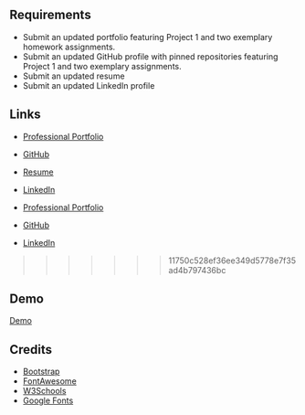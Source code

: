 ## Requirements

* Submit an updated portfolio featuring Project 1 and two exemplary homework assignments.
* Submit an updated GitHub profile with pinned repositories featuring Project 1 and two exemplary assignments.
* Submit an updated resume
* Submit an updated LinkedIn profile

## Links


* [Professional Portfolio](#https://ilyublinsky.github.io/professional-portfolio/)
* [GitHub](#https://github.com/ilyublinsky)
* [Resume](#https://ilyublinsky.github.io/Resume/)
* [LinkedIn](#https://www.linkedin.com/in/ingrid-lyublinsky/)

* [Professional Portfolio](https://ilyublinsky.github.io/professional-portfolio/)
* [GitHub](https://github.com/ilyublinsky)
* [LinkedIn](https://www.linkedin.com/in/ingrid-lyublinsky/)
>>>>>>> 11750c528ef36ee349d5778e7f35ad4b797436bc


## Demo

[Demo](#demo-shot.jpg)


## Credits

* [Bootstrap](https://getbootstrap.com/)
* [FontAwesome](https://fontawesome.com/icons?d=gallery)
* [W3Schools](https://www.w3schools.com/)
* [Google Fonts](https://fonts.googleapis.com/)
